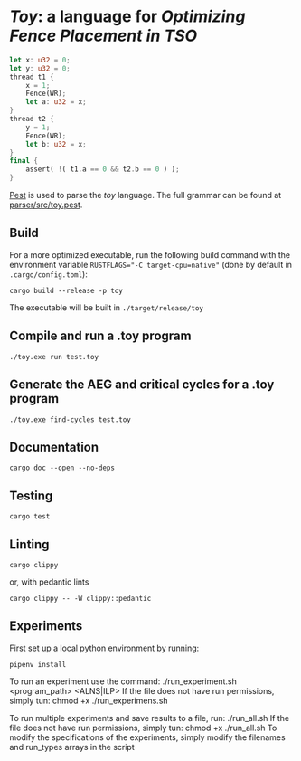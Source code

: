 # ***Toy***: a language for *Optimizing Fence Placement in TSO*

```rust
let x: u32 = 0;
let y: u32 = 0;
thread t1 {
    x = 1;
    Fence(WR);
    let a: u32 = x;
}
thread t2 {
    y = 1;
    Fence(WR);
    let b: u32 = x;
}
final {
    assert( !( t1.a == 0 && t2.b == 0 ) );
}
```

[Pest](https://pest.rs/) is used to parse the *toy* language.
The full grammar can be found at [parser/src/toy.pest](parser/src/toy.pest).

## Build 

For a more optimized executable, run the following build command with the environment variable `RUSTFLAGS="-C target-cpu=native"` (done by default in `.cargo/config.toml`):

```
cargo build --release -p toy
```

The executable will be built in `./target/release/toy`

## Compile and run a .toy program

```
./toy.exe run test.toy
```

## Generate the AEG and critical cycles for a .toy program

```
./toy.exe find-cycles test.toy
```

## Documentation

```
cargo doc --open --no-deps
```

## Testing

```
cargo test
```

## Linting

```
cargo clippy
```

or, with pedantic lints

```
cargo clippy -- -W clippy::pedantic
```

## Experiments
First set up a local python environment by running:
```
pipenv install
```

To run an experiment use the command:
./run_experiment.sh <program_path> <ALNS|ILP>
If the file does not have run permissions, simply tun:
chmod +x ./run_experimens.sh

To run multiple experiments and save results to a file, run:
./run_all.sh
If the file does not have run permissions, simply tun:
chmod +x ./run_all.sh
To modify the specifications of the experiments, simply modify the filenames and run_types arrays in the script